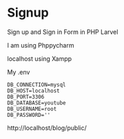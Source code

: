 # Signup
Sign up and Sign in Form in PHP Larvel

I am using Phppycharm 

localhost using Xampp

My .env

	DB_CONNECTION=mysql
	DB_HOST=localhost
	DB_PORT=3306
	DB_DATABASE=youtube
	DB_USERNAME=root
	DB_PASSWORD=''           

http://localhost/blog/public/
